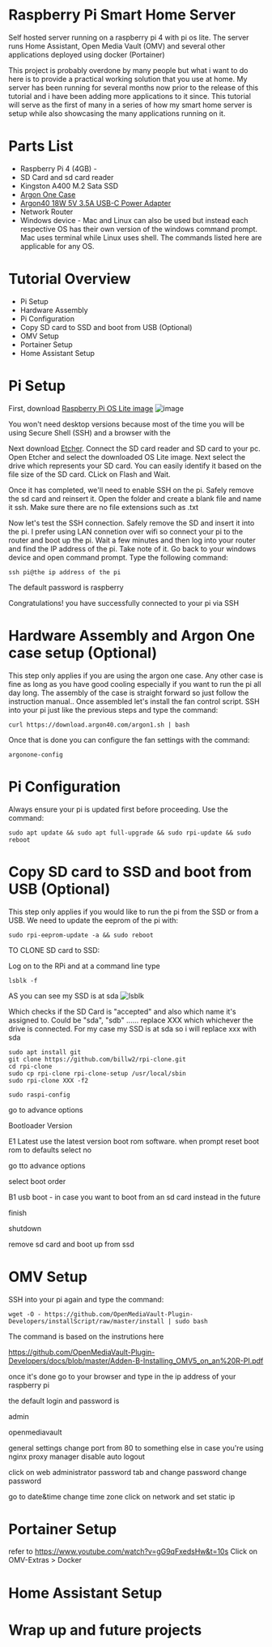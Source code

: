 # Raspberry Pi Smart Home Server
Self hosted server running on a raspberry pi 4 with pi os lite. The server runs Home Assistant, Open Media Vault (OMV) and several other applications deployed using docker (Portainer)

This project is probably overdone by many people but what i want to do here is to provide a practical working solution that you use at home. My server has been running for several months now prior to the release of this tutorial and i have been adding more applications to it since. This tutorial will serve as the first of many in a series of how my smart home server is setup while also showcasing the many applications running on it.  

# Parts List
* Raspberry Pi 4 (4GB) -
* SD Card and sd card reader
* Kingston A400 M.2 Sata SSD
* <a href="https://my.cytron.io/p-argon1-md2-case-expansion-for-sata-storage"> Argon One Case  </a>
* <a href="https://my.cytron.io/Argon40/p-18w-5v-3p5a-usb-c-power-adapter-uk"> Argon40 18W 5V 3.5A USB-C Power Adapter </a>
* Network Router
* Windows device - Mac and Linux can also be used but instead each respective OS has their own version of the windows command prompt. Mac uses terminal while Linux uses shell. The commands listed here are applicable for any OS.
  

# Tutorial Overview
* Pi Setup
* Hardware Assembly
* Pi Configuration
* Copy SD card to SSD and boot from USB (Optional)
* OMV Setup
* Portainer Setup
* Home Assistant Setup


# Pi Setup
First, download <a href="https://www.raspberrypi.org/software/operating-systems/">Raspberry Pi OS Lite image</a>
![image](https://user-images.githubusercontent.com/87014174/124711455-aedbd980-df30-11eb-83df-baaebe0f3b44.png)

You won't need desktop versions because most of the time you will be using Secure Shell (SSH) and a browser with the 

Next download <a href="https://www.balena.io/etcher/">Etcher</a>. Connect the SD card reader and SD card to your pc. Open Etcher and select the downloaded OS Lite image. Next select the drive which represents your SD card. You can easily identify it based on the file size of the SD card. CLick on Flash and Wait.

Once it has completed, we'll need to enable SSH on the pi. Safely remove the sd card and reinsert it. Open the folder and create a blank file and name it ssh. Make sure there are no file extensions such as .txt

Now let's test the SSH connection. Safely remove the SD and insert it into the pi. I prefer using LAN connetion over wifi so connect your pi to the router and boot up the pi. Wait a few minutes and then log into your router and find the IP address of the pi. Take note of it. Go back to your windows device and open command prompt. Type the following command:
```
ssh pi@the ip address of the pi
```

The default password is raspberry

Congratulations! you have successfully connected to your pi via SSH


# Hardware Assembly and Argon One case setup (Optional)
This step only applies if you are using the argon one case. Any other case is fine as long as you have good cooling especially if you want to run the pi all day long. The assembly of the case is straight forward so just follow the instruction manual.. Once assembled let's install the fan control script. SSH into your pi just like the previous steps and type the command:
```
curl https://download.argon40.com/argon1.sh | bash
```
Once that is done you can configure the fan settings with the command:
```
argonone-config
```

# Pi Configuration
Always ensure your pi is updated first before proceeding. Use the command:
```
sudo apt update && sudo apt full-upgrade && sudo rpi-update && sudo reboot
```

# Copy SD card to SSD and boot from USB (Optional)
This step only applies if you would like to run the pi from the SSD or from a USB. We need to update the eeprom of the pi with:
```
sudo rpi-eeprom-update -a && sudo reboot
```
TO CLONE SD card to SSD:

Log on to the RPi and at a command line type
```
lsblk -f
```
AS you can see my SSD is at sda
![lsblk](https://user-images.githubusercontent.com/87014174/125090083-8ce58100-e101-11eb-8db6-cd9500e9f6d2.JPG)

Which checks if the SD Card is "accepted" and also which name it's assigned to. Could be "sda", "sdb" ......
replace XXX which whichever the drive is connected. For my case my SSD is at sda so i will replace xxx with sda

```
sudo apt install git
git clone https://github.com/billw2/rpi-clone.git 
cd rpi-clone
sudo cp rpi-clone rpi-clone-setup /usr/local/sbin
sudo rpi-clone XXX -f2
```
```
sudo raspi-config
```
go to advance options

Bootloader Version

E1 Latest use the latest version boot rom software. when prompt reset boot rom to defaults select no

go tto advance options

select boot order

B1 usb boot - in case you want to boot from an sd card instead in the future

finish

shutdown

remove sd card and boot up from ssd


# OMV Setup
SSH into your pi again and type the command:
```
wget -O - https://github.com/OpenMediaVault-Plugin-Developers/installScript/raw/master/install | sudo bash
```

The command is based on the instrutions here

https://github.com/OpenMediaVault-Plugin-Developers/docs/blob/master/Adden-B-Installing_OMV5_on_an%20R-PI.pdf

once it's done go to your browser and type in the ip address of your raspberry pi

the default login and password is

admin

openmediavault

general settings
change port from 80 to something else in case you're using nginx proxy manager
disable auto logout

click on web administrator password tab and change password
change password


go to date&time change time zone
click on network and set static ip

# Portainer Setup
refer to https://www.youtube.com/watch?v=gG9qFxedsHw&t=10s
Click on OMV-Extras > Docker

# Home Assistant Setup

# Wrap up and future projects



